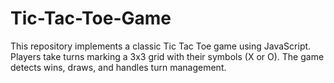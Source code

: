 # Tic-Tac-Toe-Game
This repository implements a classic Tic Tac Toe game using JavaScript. Players take turns marking a 3x3 grid with their symbols (X or O). The game detects wins, draws, and handles turn management.
